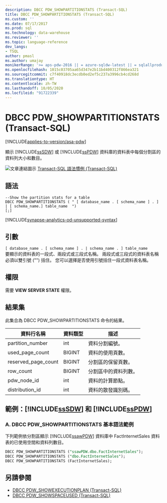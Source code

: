 ```yaml
---
description: DBCC PDW_SHOWPARTITIONSTATS (Transact-SQL)
title: DBCC PDW_SHOWPARTITIONSTATS (Transact-SQL)
ms.custom: ''
ms.date: 07/17/2017
ms.prod: sql
ms.technology: data-warehouse
ms.reviewer: ''
ms.topic: language-reference
dev_langs:
- TSQL
author: pmasl
ms.author: umajay
monikerRange: '>= aps-pdw-2016 || = azure-sqldw-latest || = sqlallproducts-allversions'
ms.openlocfilehash: 1015c03705aa65d347e2b11bd400312f866ea321
ms.sourcegitcommit: c7f40918dc3ecdb0ed2ef5c237a3996cb4cd268d
ms.translationtype: HT
ms.contentlocale: zh-TW
ms.lasthandoff: 10/05/2020
ms.locfileid: "91722339"
---
```

# <a name="dbcc-pdw_showpartitionstats-transact-sql"></a>DBCC PDW_SHOWPARTITIONSTATS (Transact-SQL)

[!INCLUDE[applies-to-version/asa-pdw](../../includes/applies-to-version/asa-pdw.md)]

顯示 [!INCLUDE[ssSDW](../../includes/sssdw-md.md)] 或 [!INCLUDE[ssPDW](../../includes/sspdw-md.md)] 資料庫的資料表中每個分割區的資料列大小和數目。
  
![文章連結圖示](../../database-engine/configure-windows/media/topic-link.gif "文章連結圖示") [Transact-SQL 語法慣例 &#40;Transact-SQL&#41;](../../t-sql/language-elements/transact-sql-syntax-conventions-transact-sql.md)
  
## <a name="syntax"></a>語法  
  
```syntaxsql
--Show the partition stats for a table  
DBCC PDW_SHOWPARTITIONSTATS ( " [ database_name . [ schema_name ] . ] | [ schema_name.] table_name  ")  
[;]  
```  

[!INCLUDE[synapse-analytics-od-unsupported-syntax](../../includes/synapse-analytics-od-unsupported-syntax.md)]

## <a name="arguments"></a>引數  
 `[ database_name . [ schema_name ] . | schema_name . ] table_name`  
 要顯示的資料表的一段式、兩段式或三段式名稱。  兩段式或三段式的資料表名稱必須以雙引號 ("") 括住。 您可以選擇是否使用引號括住一段式資料表名稱。  
  
## <a name="permissions"></a>權限
需要 **VIEW SERVER STATE** 權限。
  
## <a name="result-sets"></a>結果集  
此集合為 DBCC PDW_SHOWPARTITIONSTATS 命令的結果。
  
|資料行名稱|資料類型|描述|  
|-----------------|---------------|-----------------|  
|partition_number|int|資料分割編號。|  
|used_page_count|BIGINT|資料的使用頁數。|  
|reserved_page_count|BIGINT|分割區的保留頁數。|  
|row_count|BIGINT|分割區中的資料列數。|  
|pdw_node_id|int|資料的計算節點。|  
|distribution_id|int|資料的散發識別碼。|  
  
## <a name="examples-sssdw-and-sspdw"></a>範例：[!INCLUDE[ssSDW](../../includes/sssdw-md.md)] 和 [!INCLUDE[ssPDW](../../includes/sspdw-md.md)]  
### <a name="a-dbcc-pdw_showpartitionstats-basic-syntax-examples"></a>A. DBCC PDW_SHOWPARTITIONSTATS 基本語法範例  
下列範例依分割區顯示 [!INCLUDE[ssawPDW](../../includes/ssawpdw-md.md)] 資料庫中 FactInternetSales 資料表的已使用空間和資料列數目。
  
```sql
DBCC PDW_SHOWPARTITIONSTATS ("ssawPDW.dbo.FactInternetSales");  
DBCC PDW_SHOWPARTITIONSTATS ("dbo.FactInternetSales");  
DBCC PDW_SHOWPARTITIONSTATS (FactInternetSales);  
```  

## <a name="see-also"></a>另請參閱

- [DBCC PDW_SHOWEXECUTIONPLAN &#40;Transact-SQL&#41;](dbcc-pdw-showexecutionplan-transact-sql.md)  
- [DBCC PDW_SHOWSPACEUSED &#40;Transact-SQL&#41;](dbcc-pdw-showspaceused-transact-sql.md)  

